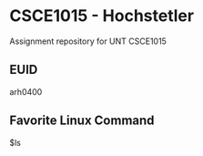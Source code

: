 # CSCE1015 - Hochstetler
Assignment repository for UNT CSCE1015
## EUID
arh0400
## Favorite Linux Command
$ls
